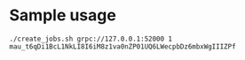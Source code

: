 # Sample usage

```shell
./create_jobs.sh grpc://127.0.0.1:52000 1 mau_t6qDi1BcL1NkLI8I6iM8z1va0nZP01UQ6LWecpbDz6mbxWgIIIZPf
```